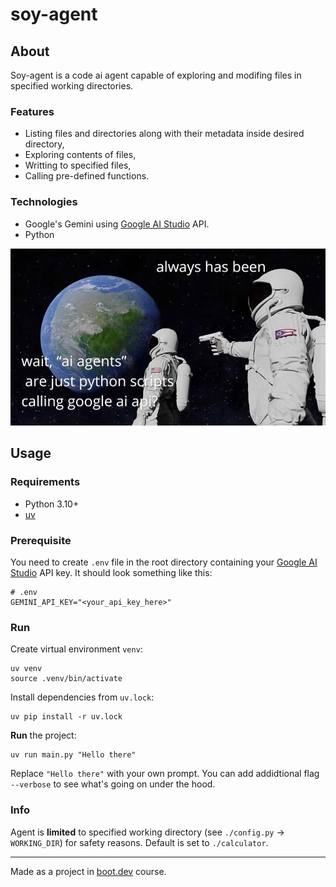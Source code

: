 # soy-agent

## About

Soy-agent is a code ai agent capable of exploring and modifing files in specified working directories.

### Features

- Listing files and directories along with their metadata inside desired directory,
- Exploring contents of files,
- Writting to specified files,
- Calling pre-defined functions.

### Technologies

- Google's Gemini using [Google AI Studio](https://aistudio.google.com) API.
- Python

<p align="center">
<img src="images/alwayshasbeen.jpg" alt="always-has-been-meme" style="height=300">
</p>

## Usage

### Requirements

- Python 3.10+
- [uv](https://github.com/astral-sh/uv)

### Prerequisite

You need to create `.env` file in the root directory 
containing your [Google AI Studio](https://aistudio.google.com) API key.
It should look something like this:
```
# .env
GEMINI_API_KEY="<your_api_key_here>"
```

### Run

Create virtual environment `venv`:
```
uv venv
source .venv/bin/activate
```

Install dependencies from `uv.lock`:
```
uv pip install -r uv.lock
```

**Run** the project:
```
uv run main.py "Hello there"
```

Replace `"Hello there"` with your own prompt.
You can add addidtional flag `--verbose` to see what's going on under the hood.

### Info

Agent is **limited** to specified working directory (see `./config.py` -> `WORKING_DIR`)
for safety reasons. Default is set to `./calculator`.

---

Made as a project in [boot.dev](https://www.boot.dev) course.
